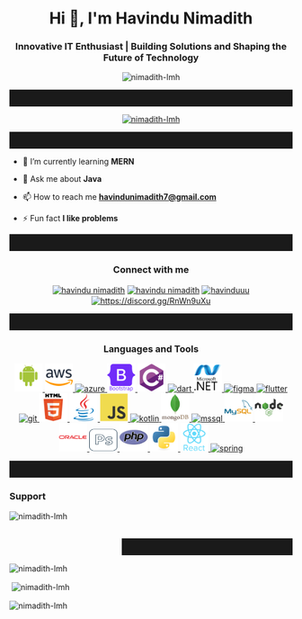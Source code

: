 <h1 align="center">Hi 👋, I'm Havindu Nimadith</h1>
<h3 align="center">Innovative IT Enthusiast | Building Solutions and Shaping the Future of Technology</h3>

<p align="center"> <img src="https://komarev.com/ghpvc/?username=nimadith-lmh&label=Profile%20views&color=0e75b6&style=flat" alt="nimadith-lmh" /> </p>
<hr style="height:30px">
<p align="center"> <a href="https://github.com/ryo-ma/github-profile-trophy"><img src="https://github-profile-trophy.vercel.app/?username=nimadith-lmh" alt="nimadith-lmh" /></a> </p>
<hr style="height:30px">

  - 🌱 I’m currently learning **MERN**
  
  - 💬 Ask me about **Java**
  
  - 📫 How to reach me **havindunimadith7@gmail.com**
  
  - ⚡ Fun fact **I like problems**
<hr style="height:30px">
<h3 align="center">Connect with me</h3>
<p align="center">
<a href="https://www.linkedin.com/in/havindu-nimadith-065414310?utm_source=share&utm_campaign=share_via&utm_content=profile&utm_medium=android_app" target="blank"><img align="center" src="https://github.com/Scar1109/skill-icons/blob/main/icons/LinkedIn.svg" alt="havindu nimadith" height="30" width="40" /></a>
<a href="https://www.facebook.com/havinduuu?mibextid=ZbWKwL" target="blank"><img align="center" src="https://raw.githubusercontent.com/rahuldkjain/github-profile-readme-generator/master/src/images/icons/Social/facebook.svg" alt="havindu nimadith" height="30" width="40" /></a>
<a href="https://www.instagram.com/havinduuu/profilecard/?igsh=MXR6Z2Jwb3BpeTFpMw==" target="blank"><img align="center" src="https://github.com/Scar1109/skill-icons/blob/main/icons/Instagram.svg" alt="havinduuu" height="30" width="40" /></a>
<a href="https://discord.com/channels/1311385545380991058/1311386091697209395" target="blank"><img align="center" src="https://github.com/Scar1109/skill-icons/blob/main/icons/Discord.svg" alt="https://discord.gg/RnWn9uXu" height="30" width="40" /></a>
</p>
<hr style="height:30px">
<h3 align="center">Languages and Tools</h3>
<p align="center"> <a href="https://developer.android.com" target="_blank" rel="noreferrer"> <img src="https://raw.githubusercontent.com/devicons/devicon/master/icons/android/android-original-wordmark.svg" alt="android" width="50" height="50"/> </a> <a href="https://aws.amazon.com" target="_blank" rel="noreferrer"> <img src="https://raw.githubusercontent.com/devicons/devicon/master/icons/amazonwebservices/amazonwebservices-original-wordmark.svg" alt="aws" width="50" height="50"/> </a> <a href="https://azure.microsoft.com/en-in/" target="_blank" rel="noreferrer"> <img src="https://www.vectorlogo.zone/logos/microsoft_azure/microsoft_azure-icon.svg" alt="azure" width="50" height="50"/> </a> <a href="https://getbootstrap.com" target="_blank" rel="noreferrer"> <img src="https://raw.githubusercontent.com/devicons/devicon/master/icons/bootstrap/bootstrap-plain-wordmark.svg" alt="bootstrap" width="50" height="50"/> </a> <a href="https://www.w3schools.com/cs/" target="_blank" rel="noreferrer"> <img src="https://raw.githubusercontent.com/devicons/devicon/master/icons/csharp/csharp-original.svg" alt="csharp" width="50" height="50"/> </a> <a href="https://dart.dev" target="_blank" rel="noreferrer"> <img src="https://www.vectorlogo.zone/logos/dartlang/dartlang-icon.svg" alt="dart" width="50" height="50"/> </a> <a href="https://dotnet.microsoft.com/" target="_blank" rel="noreferrer"> <img src="https://raw.githubusercontent.com/devicons/devicon/master/icons/dot-net/dot-net-original-wordmark.svg" alt="dotnet" width="50" height="50"/> </a> <a href="https://www.figma.com/" target="_blank" rel="noreferrer"> <img src="https://www.vectorlogo.zone/logos/figma/figma-icon.svg" alt="figma" width="50" height="50"/> </a> <a href="https://flutter.dev" target="_blank" rel="noreferrer"> <img src="https://www.vectorlogo.zone/logos/flutterio/flutterio-icon.svg" alt="flutter" width="50" height="50"/> </a> <a href="https://git-scm.com/" target="_blank" rel="noreferrer"> <img src="https://www.vectorlogo.zone/logos/git-scm/git-scm-icon.svg" alt="git" width="50" height="50"/> </a> <a href="https://www.w3.org/html/" target="_blank" rel="noreferrer"> <img src="https://raw.githubusercontent.com/devicons/devicon/master/icons/html5/html5-original-wordmark.svg" alt="html5" width="50" height="50"/> </a> <a href="https://www.java.com" target="_blank" rel="noreferrer"> <img src="https://raw.githubusercontent.com/devicons/devicon/master/icons/java/java-original.svg" alt="java" width="50" height="50"/> </a> <a href="https://developer.mozilla.org/en-US/docs/Web/JavaScript" target="_blank" rel="noreferrer"> <img src="https://raw.githubusercontent.com/devicons/devicon/master/icons/javascript/javascript-original.svg" alt="javascript" width="50" height="50"/> </a> <a href="https://kotlinlang.org" target="_blank" rel="noreferrer"> <img src="https://www.vectorlogo.zone/logos/kotlinlang/kotlinlang-icon.svg" alt="kotlin" width="50" height="50"/> </a> <a href="https://www.mongodb.com/" target="_blank" rel="noreferrer"> <img src="https://raw.githubusercontent.com/devicons/devicon/master/icons/mongodb/mongodb-original-wordmark.svg" alt="mongodb" width="50" height="50"/> </a> <a href="https://www.microsoft.com/en-us/sql-server" target="_blank" rel="noreferrer"> <img src="https://www.svgrepo.com/show/303229/microsoft-sql-server-logo.svg" alt="mssql" width="50" height="50"/> </a> <a href="https://www.mysql.com/" target="_blank" rel="noreferrer"> <img src="https://raw.githubusercontent.com/devicons/devicon/master/icons/mysql/mysql-original-wordmark.svg" alt="mysql" width="50" height="50"/> </a> <a href="https://nodejs.org" target="_blank" rel="noreferrer"> <img src="https://raw.githubusercontent.com/devicons/devicon/master/icons/nodejs/nodejs-original-wordmark.svg" alt="nodejs" width="50" height="50"/> </a> <a href="https://www.oracle.com/" target="_blank" rel="noreferrer"> <img src="https://raw.githubusercontent.com/devicons/devicon/master/icons/oracle/oracle-original.svg" alt="oracle" width="50" height="50"/> </a> <a href="https://www.photoshop.com/en" target="_blank" rel="noreferrer"> <img src="https://raw.githubusercontent.com/devicons/devicon/master/icons/photoshop/photoshop-line.svg" alt="photoshop" width="50" height="40"/> </a> <a href="https://www.php.net" target="_blank" rel="noreferrer"> <img src="https://raw.githubusercontent.com/devicons/devicon/master/icons/php/php-original.svg" alt="php" width="50" height="50"/> </a> <a href="https://www.python.org" target="_blank" rel="noreferrer"> <img src="https://raw.githubusercontent.com/devicons/devicon/master/icons/python/python-original.svg" alt="python" width="50" height="50"/> </a> <a href="https://reactjs.org/" target="_blank" rel="noreferrer"> <img src="https://raw.githubusercontent.com/devicons/devicon/master/icons/react/react-original-wordmark.svg" alt="react" width="50" height="50"/> </a> <a href="https://spring.io/" target="_blank" rel="noreferrer"> <img src="https://www.vectorlogo.zone/logos/springio/springio-icon.svg" alt="spring" width="50" height="50"/> </a> </p>

<hr style="height:30px">

<h3 align="left">Support</h3>

<p><a href="https://www.buymeacoffee.com/nimadith-lmh"> <img align="left" src="https://cdn.buymeacoffee.com/buttons/v2/default-yellow.png" height="50" width="200" alt="nimadith-lmh" /></a></p><br><br>
<hr style="height:30px">

<p><img align="center" src="https://github-readme-stats.vercel.app/api/top-langs?username=nimadith-lmh&show_icons=true&locale=en&layout=compact" alt="nimadith-lmh" /></p>

<p>&nbsp;<img align="center" src="https://github-readme-stats.vercel.app/api?username=nimadith-lmh&show_icons=true&locale=en" alt="nimadith-lmh" /></p>

<p><img align="center" src="https://github-readme-streak-stats.herokuapp.com/?user=nimadith-lmh&" alt="nimadith-lmh" /></p>
